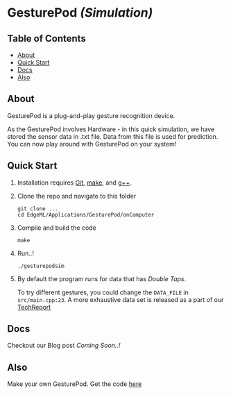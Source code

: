 GesturePod *(Simulation)*
=========================

## Table of Contents

- [About](#about)
- [Quick Start](#quick-start)
- [Docs](#docs)
- [Also](#also)

## About

GesturePod is a plug-and-play gesture recognition device. 

As the GesturePod involves Hardware - in this quick simulation, we have stored the sensor data in .txt file. Data from this file is used for prediction. You can now play around with GesturePod on your system!

## Quick Start

1. Installation requires [Git](https://git-scm.com/), [make](https://www.gnu.org/software/make/), and [g++](https://gcc.gnu.org/).

2. Clone the repo and navigate to this folder
	```
	git clone ...
	cd EdgeML/Applications/GesturePod/onComputer
	```
3. Compile and build the code
	```
	make
	```
4. Run..!
	```
	./gesturepodsim
	```
5. By default the program runs for data that has *Double Taps*.

	To try different gestures, you could change the ```DATA_FILE``` in ```src/main.cpp:23```. 
	A more exhaustive data set is released as a part of our [TechReport](https://www.microsoft.com/en-us/research/uploads/prod/2018/05/dataTR_v1.tar-5b058a4590168.gz)

## Docs
Checkout our Blog post *Coming Soon..!*

## Also
Make your own GesturePod. Get the code [here](https://github.com/Microsoft/EdgeML/tree/master/Applications/GesturePod/onMKR1000)
